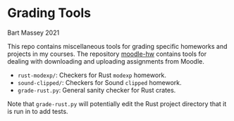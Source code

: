 # Grading Tools
Bart Massey 2021

This repo contains miscellaneous tools for grading specific homeworks
and projects in my courses. The repository
[moodle-hw](http://github.com/BartMassey/moodle-hw) contains
tools for dealing with downloading and uploading assignments
from Moodle.

* `rust-modexp/`: Checkers for Rust `modexp` homework.
* `sound-clipped/`: Checkers for Sound `clipped` homework.
* `grade-rust.py`: General sanity checker for Rust crates.

Note that `grade-rust.py` will potentially edit the Rust
project directory that it is run in to add tests.
